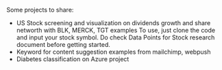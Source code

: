 Some projects to share: 

- US Stock screening and  visualization on dividends growth and share networth with BLK, MERCK, TGT examples
To use, just clone the code and input your stock symbol. Do check Data Points for Stock research document before getting started.
- Keyword for content suggestion  examples from mailchimp, webpush
- Diabetes classification on Azure project

